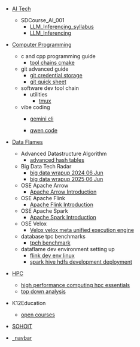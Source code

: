   - [AI Tech](/AI%20Tech/README.md)
    - SDCourse_AI_001
      - [LLM_Inferencing_syllabus](/AI%20Tech/SDCourse_AI_001/0-LLM_Inferencing_syllabus.md)
      - [LLM_Inferencing](/AI%20Tech/SDCourse_AI_001/1-LLM_Inferencing.md)
  - [Computer Programming](/Computer%20Programming/README.md)
    - c and cpp programming guide
      - [tool chains cmake](/Computer%20Programming/c%20and%20cpp%20programming%20guide/tool%20chains%20cmake.md)
    - git advanced guide
      - [git credential storage](/Computer%20Programming/git%20advanced%20guide/git%20credential%20storage.md)
      - [git quick sheet](/Computer%20Programming/git%20advanced%20guide/git%20quick%20sheet.md)
    - software dev tool chain
      - utilities
        - [tmux](/Computer%20Programming/software%20dev%20tool%20chain/utilities/tmux.md)
    - vibe coding
      - [gemini cli](/Computer%20Programming/vibe%20coding/gemini%20cli/README.md)
        
      - [qwen code](/Computer%20Programming/vibe%20coding/qwen%20code/README.md)
        
  - [Data Flames](/Data%20Flames/README.md)
    - Advanced Datastructure Algorithm
      - [advanced hash tables](/Data%20Flames/Advanced%20Datastructure%20Algorithm/advanced%20hash%20tables.md)
    - Big Data Tech Radar
      - [big data wrapup 2024 06 Jun](/Data%20Flames/Big%20Data%20Tech%20Radar/big%20data%20wrapup%202024%2006%20Jun.md)
      - [big data wrapup 2025 06 Jun](/Data%20Flames/Big%20Data%20Tech%20Radar/big%20data%20wrapup%202025%2006%20Jun.md)
    - OSE Apache Arrow
      - [Apache Arrow Introduction](/Data%20Flames/OSE%20Apache%20Arrow/Apache%20Arrow%20Introduction.md)
    - OSE Apache Flink
      - [Apache Flink Introduction](/Data%20Flames/OSE%20Apache%20Flink/Apache%20Flink%20Introduction.md)
    - OSE Apache Spark
      - [Apache Spark Introduction](/Data%20Flames/OSE%20Apache%20Spark/Apache%20Spark%20Introduction.md)
    - OSE Velox
      - [Velox velox meta unified execution engine](/Data%20Flames/OSE%20Velox/Velox%20velox%20meta%20unified%20execution%20engine.md)
    - database tpc benchmarks
      - [tpch benchmark](/Data%20Flames/database%20tpc%20benchmarks/tpch-benchmark.md)
    - dataflame dev environment setting up
      - [flink dev env linux](/Data%20Flames/dataflame%20dev%20environment%20setting%20up/flink%20dev%20env%20linux.md)
      - [spark hive hdfs development deployment](/Data%20Flames/dataflame%20dev%20environment%20setting%20up/spark%20hive%20hdfs%20development%20deployment.md)
  - [HPC](/HPC/README.md)
    - [high performance computing hpc essentials](/HPC/high-performance-computing-hpc-essentials.md)
    - [top down analysis](/HPC/top-down-analysis.md)
  - K12Education
    - [open courses](/K12Education/open-courses.md)
  - [SOHOIT](/SOHOIT/README.md)
    
  - [_navbar](/_navbar.md)